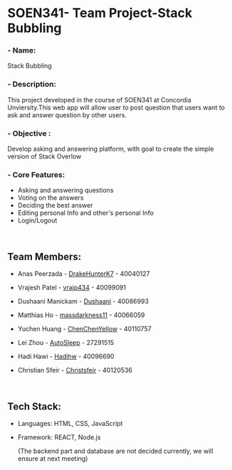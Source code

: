 # SOEN341- Team Project-Stack Bubbling

### - Name: 
Stack Bubbling

### - Description: 
This project developed in the course of SOEN341 at Concordia Unviersity.This web app will allow user to post question that users want to ask and answer question by other users.

### - Objective :  
Develop asking and answering platform, with goal to create the simple version of Stack Overlow

### - Core Features:
- Asking and answering questions
- Voting on the answers
- Deciding the best answer
- Editing personal Info and other's personal Info 
- Login/Logout

<br/>

## Team Members:

- Anas Peerzada - [DrakeHunterK7](https://github.com/DrakeHunterK7) - 40040127 

- Vrajesh Patel - [vrajp434](https://github.com/vrajp434) - 40099091

- Dushaani Manickam - [Dushaani](https://github.com/dushaani) - 40086993 

- Matthias Ho - [massdarkness11](https://github.com/massdarkness11) - 40066059 

- Yuchen Huang - [ChenChenYellow](https://github.com/ChenChenYellow) - 40110757

- Lei Zhou - [AutoSleep](https://github.com/AutoSleep) - 27291515 

- Hadi Hawi - [Hadihw](https://github.com/Hadihw) - 40096690 

- Christian Sfeir - [Christsfeir](https://github.com/christsfeir) - 40120536

<br/>

## Tech Stack:

- Languages: HTML, CSS, JavaScript

- Framework: REACT, Node.js

  (The backend part and database are not decided currently, we will ensure at next meeting)
